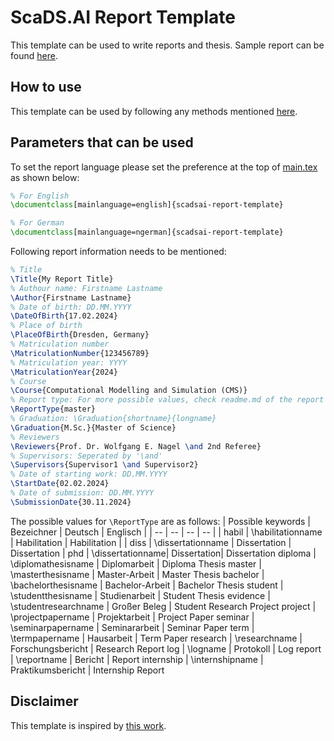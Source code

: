 # ScaDS.AI Report Template

This template can be used to write reports and thesis. Sample report can be found [here](../other/sample_report.pdf).

## How to use
This template can be used by following any methods mentioned [here](../readme.md).

## Parameters that can be used
To set the report language please set the preference at the top of [main.tex](main.tex) as shown below:

```latex
% For English
\documentclass[mainlanguage=english]{scadsai-report-template}

% For German
\documentclass[mainlanguage=ngerman]{scadsai-report-template}
```

Following report information needs to be mentioned:
```latex
% Title
\Title{My Report Title}
% Authour name: Firstname Lastname
\Author{Firstname Lastname}  
% Date of birth: DD.MM.YYYY
\DateOfBirth{17.02.2024} 
% Place of birth
\PlaceOfBirth{Dresden, Germany} 
% Matriculation number
\MatriculationNumber{123456789}
% Matriculation year: YYYY
\MatriculationYear{2024}
% Course
\Course{Computational Modelling and Simulation (CMS)}
% Report type: For more possible values, check readme.md of the report repository
\ReportType{master}
% Graduation: \Graduation{shortname}{longname}
\Graduation{M.Sc.}{Master of Science}
% Reviewers
\Reviewers{Prof. Dr. Wolfgang E. Nagel \and 2nd Referee}
% Supervisors: Seperated by '\and'
\Supervisors{Supervisor1 \and Supervisor2}
% Date of starting work: DD.MM.YYYY
\StartDate{02.02.2024}
% Date of submission: DD.MM.YYYY
\SubmissionDate{30.11.2024}
```

The possible values for `\ReportType` are as follows:
| Possible keywords | Bezeichner | Deutsch |  Englisch |
| -- | -- | -- | -- |
| habil | \habilitationname | Habilitation | Habilitation |
| diss | \dissertationname | Dissertation | Dissertation
| phd | \dissertationname|  Dissertation|  Dissertation
diploma | \diplomathesisname | Diplomarbeit | Diploma Thesis
master | \masterthesisname | Master-Arbeit | Master Thesis
bachelor | \bachelorthesisname | Bachelor-Arbeit | Bachelor Thesis
student | \studentthesisname | Studienarbeit | Student Thesis
evidence | \studentresearchname | Großer Beleg | Student Research Project
project | \projectpapername | Projektarbeit | Project Paper
seminar | \seminarpapername | Seminararbeit | Seminar Paper
term | \termpapername | Hausarbeit | Term Paper
research | \researchname | Forschungsbericht | Research Report
log | \logname | Protokoll | Log
report | \reportname | Bericht | Report
internship | \internshipname | Praktikumsbericht | Internship Report

## Disclaimer

This template is inspired by [this work](https://tu-dresden.de/ing/informatik/smt/cgv/studium/materialien?set_language=en).
